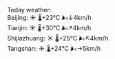 Today weather:  
Beijing: ☀️   🌡️+23°C 🌬️↓4km/h  
Tianjin: ☀️   🌡️+30°C 🌬️↗4km/h  
Shijiazhuang: ☀️   🌡️+25°C 🌬️↖4km/h  
Tangshan: ☀️   🌡️+24°C 🌬️→5km/h  
